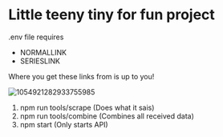 # Little teeny tiny for fun project

.env file requires
- NORMALLINK
- SERIESLINK

Where you get these links from is up to you!

![1054921282933755985](https://github.com/Smoothzy/MyOPTCG_Project/assets/20361774/e774e7d3-f39e-422c-9b3f-92e71d6ea397)

1. npm run tools/scrape (Does what it sais)
2. npm run tools/combine (Combines all received data)
3. npm start (Only starts API)
